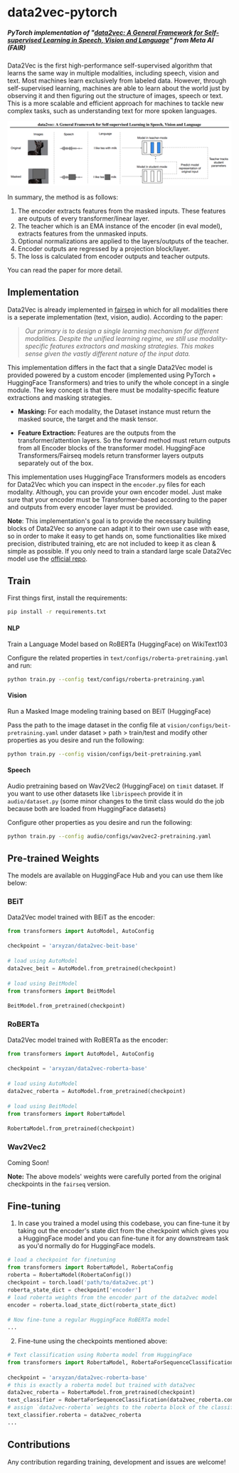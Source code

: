 # data2vec-pytorch
##### PyTorch implementation of "[data2vec: A General Framework for Self-supervised Learning in Speech, Vision and Language](https://arxiv.org/abs/2202.03555)" from Meta AI (FAIR)
Data2Vec is the first high-performance self-supervised algorithm that learns the same way in multiple modalities, including speech, vision and text. 
Most machines learn exclusively from labeled data. However, through self-supervised learning, machines are able to learn about the world just by observing it 
and then figuring out the structure of images, speech or text. This is a more scalable and efficient approach for machines to tackle new complex tasks,
such as understanding text for more spoken languages. 

![](data2vec.png)

In summary, the method is as follows: <br>
1. The encoder extracts features from the masked inputs. These features are outputs of every transformer/linear layer.
2. The teacher which is an EMA instance of the encoder (in eval model), extracts features from the unmasked inputs.
3. Optional normalizations are applied to the layers/outputs of the teacher.
4. Encoder outputs are regressed by a projection block/layer.
5. The loss is calculated from encoder outputs and teacher outputs.

You can read the paper for more detail.

## Implementation
Data2Vec is already implemented in [fairseq](https://github.com/pytorch/fairseq/tree/main/examples/data2vec) in which for all modalities there is a seperate implementation (text, vision, audio). According to the paper:
> <cite>Our primary is to design a single learning mechanism for different modalities. 
Despite the unified learning regime, we still use modality-specific features extractors and masking strategies. 
This makes sense given the vastly different nature of the input data.</cite>

This implementation differs in the fact that a single Data2Vec model is provided powered by a custom encoder (implemented using PyTorch + HuggingFace Transformers) and tries to unify the whole concept in a single module. 
The key concept is that there must be modality-specific feature extractions and masking strategies.

- **Masking:** For each modality, the Dataset instance must return the masked source, the target and the mask tensor.

- **Feature Extraction:** Features are the outputs from the transformer/attention layers. So the forward method must return outputs from all Encoder blocks of the transformer model. HuggingFace Transformers/Fairseq models return transformer layers outputs separately out of the box.

This implementation uses HuggingFace Transformers models as encoders for Data2Vec which you can inspect in the `encoder.py` files for each modality. Although, you can provide your own encoder model. Just make sure that your encoder must be Transformer-based according to the paper and outputs from every encoder layer must be provided.

**Note**: This implementation's goal is to provide the necessary building blocks of Data2Vec so anyone can adapt it to their own use case with ease, so in order to make it easy to get hands on, some functionalities like mixed precision, distributed training, etc are not included to keep it as clean & simple as possible. If you only need to train a standard large scale Data2Vec model use the [official repo](https://github.com/pytorch/fairseq/tree/main/examples/data2vec).

## Train
First things first, install the requirements:
```bash
pip install -r requirements.txt
```

#### **NLP**
Train a Language Model based on RoBERTa (HuggingFace) on WikiText103

Configure the related properties in `text/configs/roberta-pretraining.yaml` and run:
```bash
python train.py --config text/configs/roberta-pretraining.yaml 
```

#### **Vision**
Run a Masked Image modeling training based on BEiT (HuggingFace)

Pass the path to the image dataset in the config file at `vision/configs/beit-pretraining.yaml` under dataset > path > train/test and modify other properties as you desire and run the following:
```bash
python train.py --config vision/configs/beit-pretraining.yaml 
```

#### **Speech**
Audio pretraining based on Wav2Vec2 (HuggingFace) on `timit` dataset. If you want to use other datasets like `librispeech` provide it in `audio/dataset.py` (some minor changes to the timit class would do the job because both are loaded from HuggingFace datasets)

Configure other properties as you desire and run the following:
```bash
python train.py --config audio/configs/wav2vec2-pretraining.yaml 
```

## Pre-trained Weights
The models are available on HuggingFace Hub and you can use them like below:

### **BEiT**
Data2Vec model trained with BEiT as the encoder:
```python
from transformers import AutoModel, AutoConfig

checkpoint = 'arxyzan/data2vec-beit-base'

# load using AutoModel
data2vec_beit = AutoModel.from_pretrained(checkpoint)

# load using BeitModel
from transformers import BeitModel

BeitModel.from_pretrained(checkpoint)

```

### **RoBERTa**
Data2Vec model trained with RoBERTa as the encoder:
```python
from transformers import AutoModel, AutoConfig

checkpoint = 'arxyzan/data2vec-roberta-base'

# load using AutoModel
data2vec_roberta = AutoModel.from_pretrained(checkpoint)

# load using BeitModel
from transformers import RobertaModel

RobertaModel.from_pretrained(checkpoint)

```

### **Wav2Vec2**
Coming Soon!

**Note:** The above models' weights were carefully ported from the original checkpoints in the `fairseq` version.
## Fine-tuning
1. In case you trained a model using this codebase, you can fine-tune it by taking out the encoder's state dict from the checkpoint which gives you a HuggingFace model and you can fine-tune it for any downstream task as you'd normally do for HuggingFace models.
```python
# load a checkpoint for finetuning
from transformers import RobertaModel, RobertaConfig
roberta = RobertaModel(RobertaConfig())
checkpoint = torch.load('path/to/data2vec.pt')
roberta_state_dict = checkpoint['encoder']
# load roberta weights from the encoder part of the data2vec model
encoder = roberta.load_state_dict(roberta_state_dict)

# Now fine-tune a regular HuggingFace RoBERTa model
...
```
2. Fine-tune using the checkpoints mentioned above:
```python
# Text classification using Roberta model from HuggingFace
from transformers import RobertaModel, RobertaForSequenceClassification

checkpoint = 'arxyzan/data2vec-roberta-base'
# this is exactly a roberta model but trained with data2vec
data2vec_roberta = RobertaModel.from_pretrained(checkpoint)
text_classifier = RobertaForSequenceClassification(data2vec_roberta.config)
# assign `data2vec-roberta` weights to the roberta block of the classifier
text_classifier.roberta = data2vec_roberta
...
```


## Contributions
Any contribution regarding training, development and issues are welcome!
